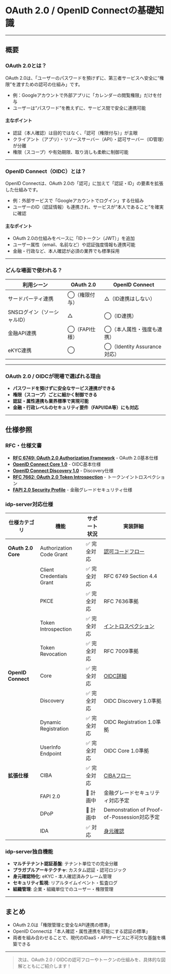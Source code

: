 # OAuth 2.0 / OpenID Connectの基礎知識

---

## 概要

### OAuth 2.0とは？

OAuth 2.0は、「ユーザーのパスワードを預けずに、第三者サービスへ安全に“権限”を渡すための認可の仕組み」です。

- 例：Googleアカウントで外部アプリに「カレンダーの閲覧権限」だけを付与
- ユーザーは“パスワード”を教えずに、サービス間で安全に連携可能

#### 主なポイント
- 認証（本人確認）は目的ではなく、「認可（権限付与）」が主眼
- クライアント（アプリ）・リソースサーバー（API）・認可サーバー（ID管理）が分離
- 権限（スコープ）や有効期限、取り消しも柔軟に制御可能

---

### OpenID Connect（OIDC）とは？

OpenID Connectは、OAuth 2.0の「認可」に加えて「認証・ID」の要素を拡張した仕組みです。

- 例：外部サービスで「Googleアカウントでログイン」する仕組み
- ユーザーのID（認証情報）も連携され、サービスが“本人であること”を確実に確認

#### 主なポイント
- OAuth 2.0の仕組みをベースに「IDトークン（JWT）」を追加
- ユーザー属性（email、名前など）や認証強度情報も連携可能
- 金融・行政など、本人確認が必須の業界でも標準採用

---

### どんな場面で使われる？

| 利用シーン                  | OAuth 2.0       | OpenID Connect             |
|----------------------------|-----------------|----------------------------|
| サードパーティ連携          | ◯（権限付与）   | △（ID連携はしない）    |
| SNSログイン（ソーシャルID） | △               | ◯（ID連携）      |
| 金融API連携                | ◯（FAPI仕様）   | ◯（本人属性・強度も連携）  |
| eKYC連携                   | ◯               | ◯（Identity Assurance対応）|

---

### OAuth 2.0 / OIDCが現場で選ばれる理由

- **パスワードを預けずに安全なサービス連携ができる**
- **権限（スコープ）ごとに細かく制御できる**
- **認証・属性連携も業界標準で実現可能**
- **金融・行政レベルのセキュリティ要件（FAPI/IDA等）にも対応**

---

## 仕様参照

### RFC・仕様文書
- **[RFC 6749: OAuth 2.0 Authorization Framework](https://tools.ietf.org/html/rfc6749)** - OAuth 2.0基本仕様
- **[OpenID Connect Core 1.0](https://openid.net/specs/openid-connect-core-1_0.html)** - OIDC基本仕様
- **[OpenID Connect Discovery 1.0](https://openid.net/specs/openid-connect-discovery-1_0.html)** - Discovery仕様
- **[RFC 7662: OAuth 2.0 Token Introspection](https://tools.ietf.org/html/rfc7662)** - トークンイントロスペクション
- **[FAPI 2.0 Security Profile](https://openid.net/specs/fapi-2_0-security-profile.html)** - 金融グレードセキュリティ仕様

### idp-server対応仕様

| 仕様カテゴリ | 機能 | サポート状況 | 実装詳細 |
|-------------|------|-------------|----------|
| **OAuth 2.0 Core** | Authorization Code Grant | ✅ 完全対応 | [認可コードフロー](../../content_04_protocols/authorization-code-flow.md) |
| | Client Credentials Grant | ✅ 完全対応 | RFC 6749 Section 4.4 |
| | PKCE | ✅ 完全対応 | RFC 7636準拠 |
| | Token Introspection | ✅ 完全対応 | [イントロスペクション](../../content_04_protocols/protocol-03-introspection.md) |
| | Token Revocation | ✅ 完全対応 | RFC 7009準拠 |
| **OpenID Connect** | Core | ✅ 完全対応 | [OIDC詳細](basic-12-openid-connect-detail.md) |
| | Discovery | ✅ 完全対応 | OIDC Discovery 1.0準拠 |
| | Dynamic Registration | ✅ 完全対応 | OIDC Registration 1.0準拠 |
| | UserInfo Endpoint | ✅ 完全対応 | OIDC Core 1.0準拠 |
| **拡張仕様** | CIBA | ✅ 完全対応 | [CIBAフロー](../../content_04_protocols/ciba-flow.md) |
| | FAPI 2.0 | 🔄 計画中 | 金融グレードセキュリティ対応予定 |
| | DPoP | 🔄 計画中 | Demonstration of Proof-of-Possession対応予定 |
| | IDA | ✅ 対応 | [身元確認](../id-verified.md) |

### idp-server独自機能

- **マルチテナント認証基盤**: テナント単位での完全分離
- **プラガブルアーキテクチャ**: カスタム認証・認可ロジック
- **身元確認特化**: eKYC・本人確認済みクレーム管理
- **セキュリティ監視**: リアルタイムイベント・監査ログ
- **組織管理**: 企業・組織単位でのユーザー・権限管理

---

## まとめ

- OAuth 2.0は「権限管理と安全なAPI連携の標準」
- OpenID Connectは「本人確認・属性連携を可能にする認証の標準」
- 両者を組み合わせることで、現代のIDaaS・APIサービスに不可欠な基盤を構築できる

---

> 次は、OAuth 2.0 / OIDCの認可フローやトークンの仕組みを、具体的な図解とともにご紹介します！
